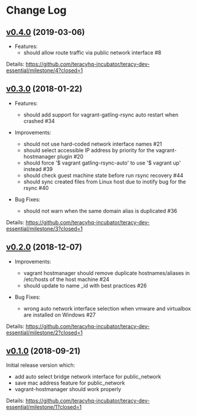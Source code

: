 # Change Log

## [v0.4.0][] (2019-03-06)

- Features:
  + should allow route traffic via public network interface #8

Details: https://github.com/teracyhq-incubator/teracy-dev-essential/milestone/4?closed=1


## [v0.3.0][] (2018-01-22)

- Features:
  + should add support for vagrant-gatling-rsync auto restart when crashed #34

- Improvements:
  + should not use hard-coded network interface names #21
  + should select accessible IP address by priority for the vagrant-hostmanager plugin #20
  + should force '$ vagrant gatling-rsync-auto' to use '$ vagrant up' instead #39
  + should check guest machine state before run rsync recovery #44
  + should sync created files from Linux host due to inotify bug for the rsync #40

- Bug Fixes:
  + should not warn when the same domain alias is duplicated #36


Details: https://github.com/teracyhq-incubator/teracy-dev-essential/milestone/3?closed=1


## [v0.2.0][] (2018-12-07)

- Improvements:
  + vagrant hostmanager should remove duplicate hostnames/aliases in /etc/hosts of the host machine #24
  + should update to name \_id with best practices #26

- Bug Fixes:
  + wrong auto network interface selection when vmware and virtualbox are installed on Windows #27


Details: https://github.com/teracyhq-incubator/teracy-dev-essential/milestone/2?closed=1


## [v0.1.0][] (2018-09-21)


Initial release version which:

- add auto select bridge network interface for public_network
- save mac address feature for public_network
- vagrant-hostmanager should work properly


Details: https://github.com/teracyhq-incubator/teracy-dev-essential/milestone/1?closed=1


[v0.1.0]: https://github.com/teracyhq-incubator/teracy-dev-essential/milestone/1?closed=1
[v0.2.0]: https://github.com/teracyhq-incubator/teracy-dev-essential/milestone/2?closed=1
[v0.3.0]: https://github.com/teracyhq-incubator/teracy-dev-essential/milestone/3?closed=1
[v0.4.0]: https://github.com/teracyhq-incubator/teracy-dev-essential/milestone/4?closed=1

